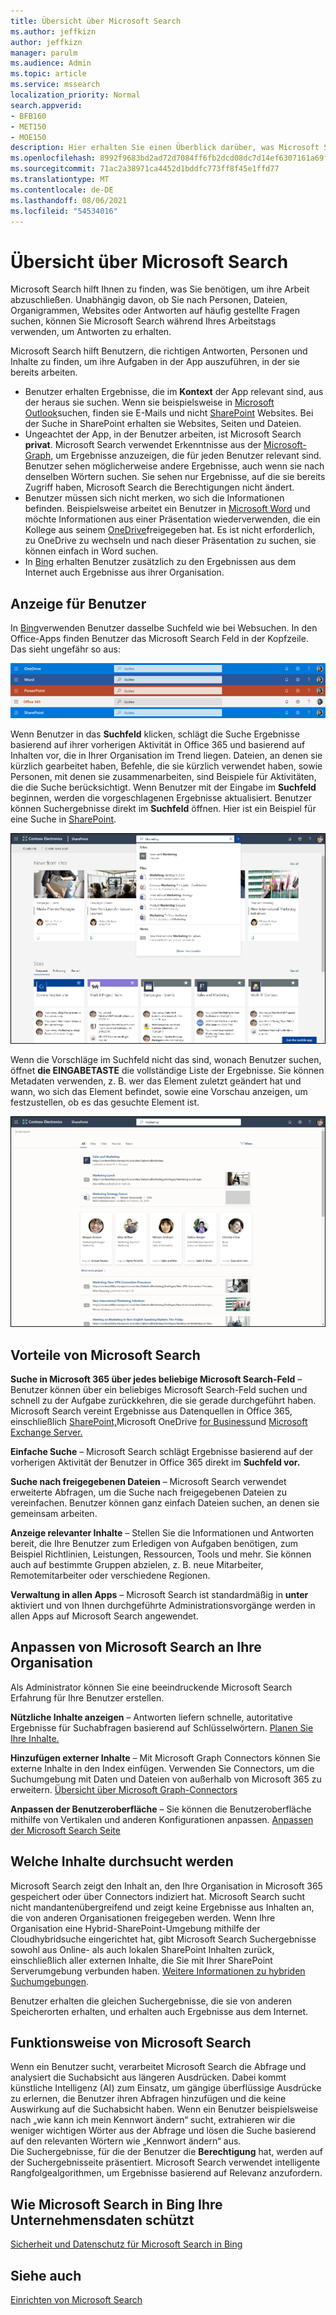 ```yaml
---
title: Übersicht über Microsoft Search
ms.author: jeffkizn
author: jeffkizn
manager: parulm
ms.audience: Admin
ms.topic: article
ms.service: mssearch
localization_priority: Normal
search.appverid:
- BFB160
- MET150
- MOE150
description: Hier erhalten Sie einen Überblick darüber, was Microsoft Search ist, welche Vorteile sie bietet und welche Apps Microsoft Search unterstützen.
ms.openlocfilehash: 8992f9683bd2ad72d7084ff6fb2dcd08dc7d14ef6307161a69f7b54d6d150bd6
ms.sourcegitcommit: 71ac2a38971ca4452d1bddfc773ff8f45e1ffd77
ms.translationtype: MT
ms.contentlocale: de-DE
ms.lasthandoff: 08/06/2021
ms.locfileid: "54534016"
---
```

# <a name="overview-of-microsoft-search"></a>Übersicht über Microsoft Search 

Microsoft Search hilft Ihnen zu finden, was Sie benötigen, um ihre Arbeit abzuschließen. Unabhängig davon, ob Sie nach Personen, Dateien, Organigrammen, Websites oder Antworten auf häufig gestellte Fragen suchen, können Sie Microsoft Search während Ihres Arbeitstags verwenden, um Antworten zu erhalten.

Microsoft Search hilft Benutzern, die richtigen Antworten, Personen und Inhalte zu finden, um ihre Aufgaben in der App auszuführen, in der sie bereits arbeiten.

- Benutzer erhalten Ergebnisse, die im **Kontext** der App relevant sind, aus der heraus sie suchen. Wenn sie beispielsweise in [Microsoft Outlook](https://www.microsoft.com/outlook)suchen, finden sie E-Mails und nicht [SharePoint](http://sharepoint.com/) Websites. Bei der Suche in SharePoint erhalten sie Websites, Seiten und Dateien.
- Ungeachtet der App, in der Benutzer arbeiten, ist Microsoft Search **privat**. Microsoft Search verwendet Erkenntnisse aus der [Microsoft-Graph,](https://developer.microsoft.com/graph/) um Ergebnisse anzuzeigen, die für jeden Benutzer relevant sind. Benutzer sehen möglicherweise andere Ergebnisse, auch wenn sie nach denselben Wörtern suchen. Sie sehen nur Ergebnisse, auf die sie bereits Zugriff haben, Microsoft Search die Berechtigungen nicht ändert.
- Benutzer müssen sich nicht merken, wo sich die Informationen befinden. Beispielsweise arbeitet ein Benutzer in [Microsoft Word](https://products.office.com/word) und möchte Informationen aus einer Präsentation wiederverwenden, die ein Kollege aus seinem [OneDrive](https://onedrive.live.com/about/)freigegeben hat. Es ist nicht erforderlich, zu OneDrive zu wechseln und nach dieser Präsentation zu suchen, sie können einfach in Word suchen.
- In [Bing](https://bing.com) erhalten Benutzer zusätzlich zu den Ergebnissen aus dem Internet auch Ergebnisse aus ihrer Organisation.

## <a name="what-users-see"></a>Anzeige für Benutzer

In [Bing](https://bing.com)verwenden Benutzer dasselbe Suchfeld wie bei Websuchen. In den Office-Apps finden Benutzer das Microsoft Search Feld in der Kopfzeile. Das sieht ungefähr so aus:

![Screenshots von App-Fenstern mit Microsoft Suchfeld in der Kopfzeile](media/Headings_520.png)

Wenn Benutzer in das **Suchfeld** klicken, schlägt die Suche Ergebnisse basierend auf ihrer vorherigen Aktivität in Office 365 und basierend auf Inhalten vor, die in Ihrer Organisation im Trend liegen. Dateien, an denen sie kürzlich gearbeitet haben, Befehle, die sie kürzlich verwendet haben, sowie Personen, mit denen sie zusammenarbeiten, sind Beispiele für Aktivitäten, die die Suche berücksichtigt. Wenn Benutzer mit der Eingabe im **Suchfeld** beginnen, werden die vorgeschlagenen Ergebnisse aktualisiert. Benutzer können Suchergebnisse direkt im **Suchfeld** öffnen. Hier ist ein Beispiel für eine Suche in [SharePoint](http://sharepoint.com/).

![Screenshots des Microsoft Suchfelds mit einer Abfrage und vorgeschlagenen Ergebnissen](media/SERP_text_520.png)

Wenn die Vorschläge im Suchfeld nicht das sind, wonach Benutzer suchen, öffnet **die EINGABETASTE** die vollständige Liste der Ergebnisse. Sie können Metadaten verwenden, z. B. wer das Element zuletzt geändert hat und wann, wo sich das Element befindet, sowie eine Vorschau anzeigen, um festzustellen, ob es das gesuchte Element ist.

![Screenshots der Microsoft Search-Ergebnisseite](media/search_box.png)

## <a name="benefits-of-microsoft-search"></a>Vorteile von Microsoft Search

**Suche in Microsoft 365 über jedes beliebige Microsoft Search-Feld** – Benutzer können über ein beliebiges Microsoft Search-Feld suchen und schnell zu der Aufgabe zurückkehren, die sie gerade durchgeführt haben. Microsoft Search vereint Ergebnisse aus Datenquellen in Office 365, einschließlich [SharePoint,](http://sharepoint.com/)Microsoft OneDrive [for Business](https://onedrive.live.com/about/business/)und [Microsoft Exchange Server.](https://products.office.com/exchange/microsoft-exchange-server)

**Einfache Suche** – Microsoft Search schlägt Ergebnisse basierend auf der vorherigen Aktivität der Benutzer in Office 365 direkt im **Suchfeld vor.**

**Suche nach freigegebenen Dateien** – Microsoft Search verwendet erweiterte Abfragen, um die Suche nach freigegebenen Dateien zu vereinfachen. Benutzer können ganz einfach Dateien suchen, an denen sie gemeinsam arbeiten.

**Anzeige relevanter Inhalte** – Stellen Sie die Informationen und Antworten bereit, die Ihre Benutzer zum Erledigen von Aufgaben benötigen, zum Beispiel Richtlinien, Leistungen, Ressourcen, Tools und mehr. Sie können auch auf bestimmte Gruppen abzielen, z. B. neue Mitarbeiter, Remotemitarbeiter oder verschiedene Regionen.

**Verwaltung in allen Apps** – Microsoft Search ist standardmäßig in **unter** aktiviert und von Ihnen durchgeführte Administrationsvorgänge werden in allen Apps auf Microsoft Search angewendet.

## <a name="tailoring-microsoft-search-to-your-organization"></a>Anpassen von Microsoft Search an Ihre Organisation

Als Administrator können Sie eine beeindruckende Microsoft Search Erfahrung für Ihre Benutzer erstellen.

**Nützliche Inhalte anzeigen** – Antworten liefern schnelle, autoritative Ergebnisse für Suchabfragen basierend auf Schlüsselwörtern. [Planen Sie Ihre Inhalte.](plan-your-content.md)

**Hinzufügen externer Inhalte** – Mit Microsoft Graph Connectors können Sie externe Inhalte in den Index einfügen. Verwenden Sie Connectors, um die Suchumgebung mit Daten und Dateien von außerhalb von Microsoft 365 zu erweitern. [Übersicht über Microsoft Graph-Connectors](connectors-overview.md)

**Anpassen der Benutzeroberfläche** – Sie können die Benutzeroberfläche mithilfe von Vertikalen und anderen Konfigurationen anpassen. [Anpassen der Microsoft Search Seite](customize-search-page.md)

## <a name="what-content-is-searched"></a>Welche Inhalte durchsucht werden

Microsoft Search zeigt den Inhalt an, den Ihre Organisation in Microsoft 365 gespeichert oder über Connectors indiziert hat. Microsoft Search sucht nicht mandantenübergreifend und zeigt keine Ergebnisse aus Inhalten an, die von anderen Organisationen freigegeben werden. Wenn Ihre Organisation eine Hybrid-SharePoint-Umgebung mithilfe der Cloudhybridsuche eingerichtet hat, gibt Microsoft Search Suchergebnisse sowohl aus Online- als auch lokalen SharePoint Inhalten zurück, einschließlich aller externen Inhalte, die Sie mit Ihrer SharePoint Serverumgebung verbunden haben. [Weitere Informationen zu hybriden Suchumgebungen](/sharepoint/hybrid/learn-about-cloud-hybrid-search-for-sharepoint).

Benutzer erhalten die gleichen Suchergebnisse, die sie von anderen Speicherorten erhalten, und erhalten auch Ergebnisse aus dem Internet.

## <a name="how-microsoft-search-works"></a>Funktionsweise von Microsoft Search

Wenn ein Benutzer sucht, verarbeitet Microsoft Search die Abfrage und analysiert die Suchabsicht aus längeren Ausdrücken. Dabei kommt künstliche Intelligenz (AI) zum Einsatz, um gängige überflüssige Ausdrücke zu erlernen, die Benutzer ihren Abfragen hinzufügen und die keine Auswirkung auf die Suchabsicht haben. Wenn ein Benutzer beispielsweise nach „wie kann ich mein Kennwort ändern“ sucht, extrahieren wir die weniger wichtigen Wörter aus der Abfrage und lösen die Suche basierend auf den relevanten Wörtern wie „Kennwort ändern“ aus.  
Die Suchergebnisse, für die der Benutzer die **Berechtigung** hat, werden auf der Suchergebnisseite präsentiert. Microsoft Search verwendet intelligente Rangfolgealgorithmen, um Ergebnisse basierend auf Relevanz anzufordern.

## <a name="how-microsoft-search-in-bing-protects-your-company-data"></a>Wie Microsoft Search in Bing Ihre Unternehmensdaten schützt

[Sicherheit und Datenschutz für Microsoft Search in Bing](security-for-search.md)

## <a name="see-also"></a>Siehe auch

[Einrichten von Microsoft Search](setup-microsoft-search.md)